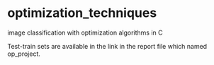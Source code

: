 # optimization_techniques
image classification with optimization algorithms in C


Test-train sets are available in the link in the report file which named op_project.
